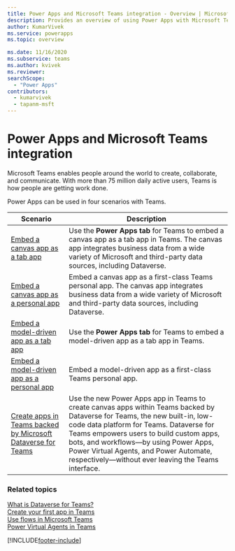 ```yaml
---
title: Power Apps and Microsoft Teams integration - Overview | Microsoft Docs
description: Provides an overview of using Power Apps with Microsoft Teams.
author: KumarVivek
ms.service: powerapps
ms.topic: overview

ms.date: 11/16/2020
ms.subservice: teams
ms.author: kvivek
ms.reviewer:
searchScope:
  - "Power Apps"
contributors:
  - kumarvivek
  - tapanm-msft
---
```

# Power Apps and Microsoft Teams integration

Microsoft Teams enables people around the world to create, collaborate, and communicate. With more than 75 million daily active users, Teams is how people are getting work done.

Power Apps can be used in four scenarios with Teams.

Scenario|Description
--------|-------
[Embed a canvas app as a tab app](embed-teams-tab.md)| Use the **Power Apps tab** for Teams to embed a canvas app as a tab app in Teams. The canvas app integrates business data from a wide variety of Microsoft and third-party data sources, including Dataverse.|
[Embed a canvas app as a personal app](embed-teams-app.md)| Embed a canvas app as a first-class Teams personal app. The canvas app integrates business data from a wide variety of Microsoft and third-party data sources, including Dataverse.|
[Embed a model-driven app as a tab app](embed-model-driven-teams-tab.md)| Use the **Power Apps tab** for Teams to embed a model-driven app as a tab app in Teams.|
[Embed a model-driven app as a personal app](embed-model-driven-teams-personal.md)| Embed a model-driven app as a first-class Teams personal app.|
[Create apps in Teams backed by Microsoft Dataverse for Teams](create-apps-overview.md)|Use the new Power Apps app in Teams to create canvas apps within Teams backed by Dataverse for Teams, the new built-in, low-code data platform for Teams. Dataverse for Teams empowers users to build custom apps, bots, and workflows&mdash;by using Power Apps, Power Virtual Agents, and Power Automate, respectively&mdash;without ever leaving the Teams interface.


### Related topics

[What is Dataverse for Teams?](overview-data-platform.md)<br/>
[Create your first app in Teams](create-first-app.md)<br/>
[Use flows in Microsoft Teams](/power-automate/teams/overview)<br/>
[Power Virtual Agents in Teams](/power-virtual-agents/teams/fundamentals-what-is-power-virtual-agents-teams)


[!INCLUDE[footer-include](../includes/footer-banner.md)]
